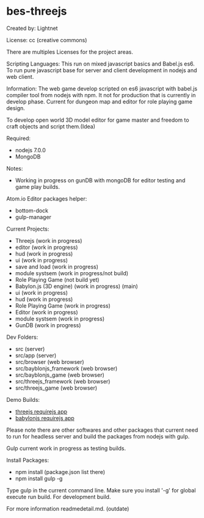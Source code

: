 # bes-threejs

Created by: Lightnet

License: cc (creative commons)

There are multiples Licenses for the project areas.

Scripting Languages: This run on mixed javascript basics and Babel.js es6. To run pure javascript base for server and client development in nodejs and web client.

Information: The web game develop scripted on es6 javascript with babel.js compiler tool from nodejs with npm. It not for production that is currently in develop phase. Current for dungeon map and editor for role playing game design.

To develop open world 3D model editor for game master and freedom to craft objects and script them.(Idea)

Required:
 * nodejs 7.0.0
 * MongoDB

Notes:
 * Working in progress on gunDB with mongoDB for editor testing and game play builds.

Atom.io Editor packages helper:
 * bottom-dock
 * gulp-manager

Current Projects:
 * Threejs (work in progress)
  * editor (work in progress)
  * hud (work in progress)
  * ui (work in progress)
  * save and load (work in progress)
  * module systsem (work in progress/not build)
  * Role Playing Game (not build yet)
 * Babylon.js (3D engine) (work in progress) (main)
  * ui (work in progress)
  * hud (work in progress)
  * Role Playing Game (work in progress)
  * Editor (work in progress)
  * module systsem (work in progress)
 * GunDB (work in progress)

Dev Folders:
 * src (server)
 * src/app (server)
 * src/browser (web browser)
 * src/bayblonjs_framework (web browser)
 * src/bayblonjs_game (web browser)
 * src/threejs_framework (web browser)
 * src/threejs_game (web browser)

Demo Builds:

  * [threejs requirejs app](https://lightnet.github.io/bes-threejs/threejs_requirejs_app.html)
  * [babylonjs requirejs app](https://lightnet.github.io/bes-threejs/babylonjs_requirejs_app.html)

 Please note there are other softwares and other packages that current need to run for headless server and build the packages from nodejs with gulp.

Gulp current work in progress as testing builds.

Install Packages:
 * npm install (package.json list there)
 * npm install gulp -g

Type gulp in the current command line. Make sure you install '-g' for global execute run build. For development build.

For more information readmedetail.md. (outdate)
